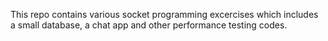 This repo contains various socket programming excercises which includes a small database, a chat app and other performance testing codes.
